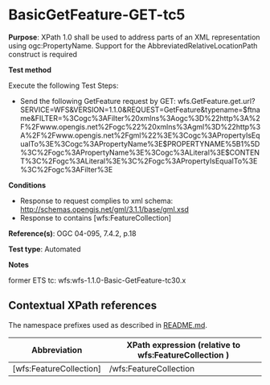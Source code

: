 # BasicGetFeature-GET-tc5

**Purpose**: XPath 1.0 shall be used to address parts of an XML representation using ogc:PropertyName. Support for the AbbreviatedRelativeLocationPath construct is required

**Test method**

Execute the following Test Steps:

* Send the following GetFeature request by GET: wfs.GetFeature.get.url?SERVICE=WFS&VERSION=1.1.0&REQUEST=GetFeature&typename=$ftname&FILTER=%3Cogc%3AFilter%20xmlns%3Aogc%3D%22http%3A%2F%2Fwww.opengis.net%2Fogc%22%20xmlns%3Agml%3D%22http%3A%2F%2Fwww.opengis.net%2Fgml%22%3E%3Cogc%3APropertyIsEqualTo%3E%3Cogc%3APropertyName%3E$PROPERTYNAME%5B1%5D%3C%2Fogc%3APropertyName%3E%3Cogc%3ALiteral%3E$CONTENT%3C%2Fogc%3ALiteral%3E%3C%2Fogc%3APropertyIsEqualTo%3E%3C%2Fogc%3AFilter%3E

**Conditions**

* Response to request complies to xml schema: http://schemas.opengis.net/gml/3.1.1/base/gml.xsd
* Response to contains [wfs:FeatureCollection]



**Reference(s)**: OGC 04-095, 7.4.2, p.18 

**Test type**: Automated

**Notes**

former ETS tc: wfs:wfs-1.1.0-Basic-GetFeature-tc30.x


## Contextual XPath references

The namespace prefixes used as described in [README.md](./README.md#namespaces).

Abbreviation                                   |  XPath expression (relative to wfs:FeatureCollection )
-----------------------------------------------| -------------------------------------------------------------------------
 [wfs:FeatureCollection] | /wfs:FeatureCollection

